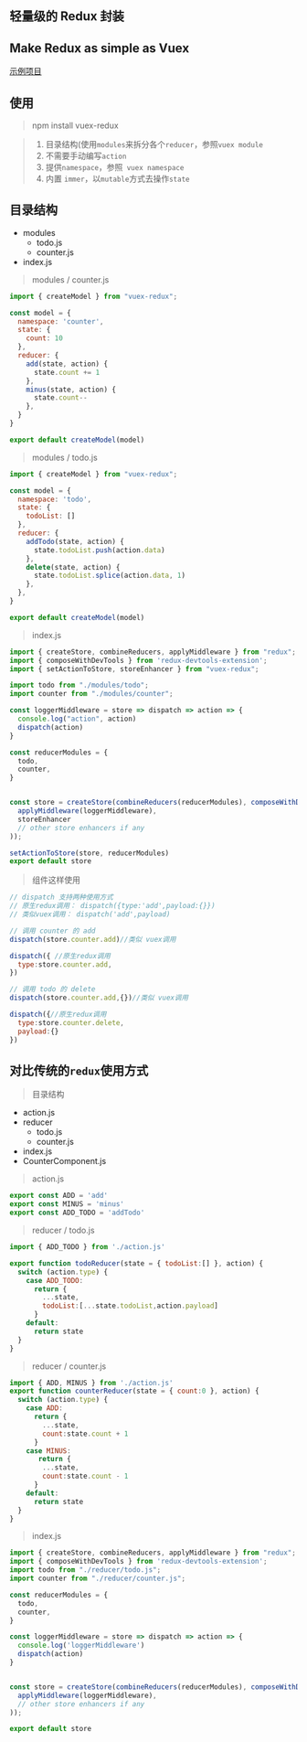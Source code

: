 ## 轻量级的 Redux 封装
## Make Redux as simple as Vuex

[示例项目](https://github.com/qinjialei24/vuex-redux/tree/master/demo)

## 使用
>npm install vuex-redux


>1. 目录结构(使用`modules`来拆分各个`reducer`，参照`vuex module`
>2. 不需要手动编写`action`
>3. 提供`namespace`，参照` vuex namespace`
>4. 内置 `immer`，以`mutable`方式去操作`state`

## 目录结构
- modules
  - todo.js
  - counter.js
- index.js

> modules / counter.js

```js
import { createModel } from "vuex-redux";

const model = {
  namespace: 'counter',
  state: {
    count: 10
  },
  reducer: {
    add(state, action) {
      state.count += 1
    },
    minus(state, action) {
      state.count--
    },
  }
}

export default createModel(model)
```
> modules / todo.js
```js
import { createModel } from "vuex-redux";

const model = {
  namespace: 'todo',
  state: {
    todoList: []
  },
  reducer: {
    addTodo(state, action) {
      state.todoList.push(action.data)
    },
    delete(state, action) {
      state.todoList.splice(action.data, 1)
    },
  },
}

export default createModel(model)
```

>index.js
```js
import { createStore, combineReducers, applyMiddleware } from "redux";
import { composeWithDevTools } from 'redux-devtools-extension';
import { setActionToStore, storeEnhancer } from "vuex-redux";

import todo from "./modules/todo";
import counter from "./modules/counter";

const loggerMiddleware = store => dispatch => action => {
  console.log("action", action)
  dispatch(action)
}

const reducerModules = {
  todo,
  counter,
}


const store = createStore(combineReducers(reducerModules), composeWithDevTools(
  applyMiddleware(loggerMiddleware),
  storeEnhancer
  // other store enhancers if any
));

setActionToStore(store, reducerModules)
export default store
```
> 组件这样使用
```js
// dispatch 支持两种使用方式
// 原生redux调用： dispatch({type:'add',payload:{}})
// 类似vuex调用： dispatch('add',payload)

// 调用 counter 的 add
dispatch(store.counter.add)//类似 vuex调用

dispatch({ //原生redux调用
  type:store.counter.add,
})

// 调用 todo 的 delete
dispatch(store.counter.add,{})//类似 vuex调用

dispatch({//原生redux调用
  type:store.counter.delete,
  payload:{}
})
```

## 对比传统的`redux`使用方式
>目录结构

- action.js
- reducer
  - todo.js
  - counter.js
- index.js
- CounterComponent.js

> action.js

```js
export const ADD = 'add'
export const MINUS = 'minus'
export const ADD_TODO = 'addTodo'
```

> reducer / todo.js

```js
import { ADD_TODO } from './action.js'

export function todoReducer(state = { todoList:[] }, action) {
  switch (action.type) {
    case ADD_TODO:
      return {
        ...state,
        todoList:[...state.todoList,action.payload]
      }
    default:
      return state
  }
}
```


> reducer / counter.js
```js
import { ADD, MINUS } from './action.js'
export function counterReducer(state = { count:0 }, action) {
  switch (action.type) {
    case ADD:
      return {
        ...state,
        count:state.count + 1
      }
    case MINUS:
       return {
        ...state,
        count:state.count - 1
      }
    default:
      return state
  }
}
```

>index.js
```js
import { createStore, combineReducers, applyMiddleware } from "redux";
import { composeWithDevTools } from 'redux-devtools-extension';
import todo from "./reducer/todo.js";
import counter from "./reducer/counter.js";

const reducerModules = {
  todo,
  counter,
}

const loggerMiddleware = store => dispatch => action => {
  console.log('loggerMiddleware')
  dispatch(action)
}


const store = createStore(combineReducers(reducerModules), composeWithDevTools( // use redux-devtools
  applyMiddleware(loggerMiddleware),
  // other store enhancers if any
));

export default store
```











